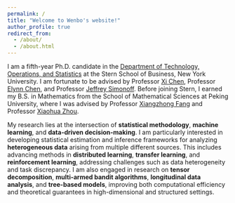 ```yaml
---
permalink: /
title: "Welcome to Wenbo's website!"
author_profile: true
redirect_from: 
  - /about/
  - /about.html
---
```


I am a fifth-year Ph.D. candidate in the [Department of Technology, Operations, and Statistics](https://www.stern.nyu.edu/experience-stern/about/departments-centers-initiatives/academic-departments/tops) at the Stern School of Business, New York University. I am fortunate to be advised by Professor [Xi Chen](https://pages.stern.nyu.edu/~xchen3/), Professor [Elynn Chen](https://elynncc.github.io/), and Professor [Jeffrey Simonoff](https://pages.stern.nyu.edu/~jsimonof/). Before joining Stern, I earned my B.S. in Mathematics from the School of Mathematical Sciences at Peking University, where I was advised by Professor [Xiangzhong Fang](https://www.stat-center.pku.edu.cn/en/People/corecher/fxz_20180710175435673424/1279074.htm) and Professor [Xiaohua Zhou](https://faculty.washington.edu/azhou/).

My research lies at the intersection of **statistical methodology**, **machine learning**, and **data-driven decision-making**. I am particularly interested in developing statistical estimation and inference frameworks for analyzing **heterogeneous data** arising from multiple different sources. This includes advancing methods in **distributed learning**, **transfer learning**, and **reinforcement learning**, addressing challenges such as data heterogeneity and task discrepancy. I am also engaged in research on **tensor decomposition**, **multi-armed bandit algorithms**, **longitudinal data analysis**, and **tree-based models**, improving both computational efficiency and theoretical guarantees in high-dimensional and structured settings.
